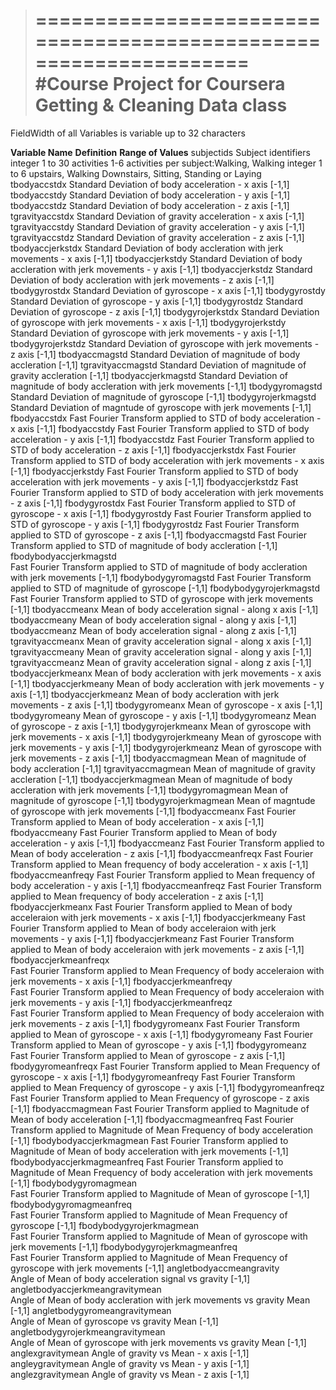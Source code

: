 >==================================================================
#Course Project for Coursera Getting & Cleaning Data class
>==================================================================

FieldWidth of all Variables is variable up to 32 characters


**Variable Name**	**Definition**					            **Range of Values**
subjectids		Subject identifiers						integer 1 to 30
activities		1-6 activities per subject:Walking, Walking				integer 1 to 6
		upstairs, Walking Downstairs, Sitting, Standing	
		or Laying			
tbodyaccstdx	Standard Deviation of body acceleration - x axis			[-1,1]
tbodyaccstdy	Standard Deviation of body acceleration - y axis			[-1,1]
tbodyaccstdz	Standard Deviation of body acceleration - z axis			[-1,1]
tgravityaccstdx	Standard Deviation of gravity acceleration - x axis			[-1,1]
tgravityaccstdy	Standard Deviation of gravity acceleration - y axis			[-1,1]
tgravityaccstdz	Standard Deviation of gravity acceleration - z axis			[-1,1]
tbodyaccjerkstdx	Standard Deviation of body accleration with jerk movements - x axis	[-1,1]
tbodyaccjerkstdy	Standard Deviation of body accleration with jerk movements - y axis	[-1,1]
tbodyaccjerkstdz	Standard Deviation of body accleration with jerk movements - z axis	[-1,1]
tbodygyrostdx	Standard Deviation of gyroscope - x axis				[-1,1]
tbodygyrostdy	Standard Deviation of gyroscope - y axis				[-1,1]
tbodygyrostdz	Standard Deviation of gyroscope - z axis				[-1,1]
tbodygyrojerkstdx	Standard Deviation of gyroscope with jerk movements - x axis		[-1,1]
tbodygyrojerkstdy	Standard Deviation of gyroscope with jerk movements - y axis		[-1,1]
tbodygyrojerkstdz	Standard Deviation of gyroscope with jerk movements - z axis		[-1,1]
tbodyaccmagstd	Standard Deviation of magnitude of body accleration	 		[-1,1]
tgravityaccmagstd	Standard Deviation of magnitude of gravity accleration		[-1,1]
tbodyaccjerkmagstd	Standard Deviation of magnitude of body accleration with jerk movements	[-1,1]
tbodygyromagstd	Standard Deviation of magnitude of gyroscope			[-1,1]
tbodygyrojerkmagstd	Standard Deviation of magntude of gyroscope with jerk movements 	[-1,1]
fbodyaccstdx	Fast Fourier Transform applied to STD of body acceleration - x axis	[-1,1]
fbodyaccstdy	Fast Fourier Transform applied to STD of body acceleration - y axis	[-1,1]
fbodyaccstdz	Fast Fourier Transform applied to STD of body acceleration - z axis	[-1,1]
fbodyaccjerkstdx	Fast Fourier Transform applied to STD of body acceleration with jerk 
		movements - x axis						[-1,1]
fbodyaccjerkstdy	Fast Fourier Transform applied to STD of body acceleration with jerk 
		movements - y axis						[-1,1]
fbodyaccjerkstdz	Fast Fourier Transform applied to STD of body acceleration with jerk 
		movements - z axis						[-1,1]
fbodygyrostdx	Fast Fourier Transform applied to STD of gyroscope - x axis		[-1,1]
fbodygyrostdy	Fast Fourier Transform applied to STD of gyroscope - y axis		[-1,1]
fbodygyrostdz	Fast Fourier Transform applied to STD of gyroscope - z axis		[-1,1]
fbodyaccmagstd	Fast Fourier Transform applied to STD of magnitude of body accleration	[-1,1]
fbodybodyaccjerkmagstd	
		Fast Fourier Transform applied to STD of magnitude of body accleration 
		with jerk movements						[-1,1]
fbodybodygyromagstd	
		Fast Fourier Transform applied to STD of magnitude of gyroscope	[-1,1]
fbodybodygyrojerkmagstd	
		Fast Fourier Transform applied to STD of gyroscope with jerk movements [-1,1]
tbodyaccmeanx	Mean of body acceleration signal -  along x axis			[-1,1]
tbodyaccmeany	Mean of body acceleration signal -  along y axis			[-1,1]
tbodyaccmeanz	Mean of body acceleration signal -  along z axis			[-1,1]
tgravityaccmeanx	Mean of gravity acceleration signal - along x axis			[-1,1]
tgravityaccmeany	Mean of gravity acceleration signal - along y axis			[-1,1]
tgravityaccmeanz	Mean of gravity acceleration signal - along z axis			[-1,1]
tbodyaccjerkmeanx	Mean of body accleration with jerk movements - x axis		[-1,1]
tbodyaccjerkmeany	Mean of body accleration with jerk movements - y axis		[-1,1]
tbodyaccjerkmeanz	Mean of body accleration with jerk movements - z axis		[-1,1]
tbodygyromeanx	Mean of gyroscope - x axis					[-1,1]
tbodygyromeany	Mean of gyroscope - y axis					[-1,1]
tbodygyromeanz	Mean of gyroscope - z axis					[-1,1]
tbodygyrojerkmeanx	Mean of gyroscope with jerk movements - x axis			[-1,1]
tbodygyrojerkmeany	Mean of gyroscope with jerk movements - y axis			[-1,1]
tbodygyrojerkmeanz	Mean of gyroscope with jerk movements - z axis			[-1,1]
tbodyaccmagmean	Mean of magnitude of body accleration				[-1,1]
tgravityaccmagmean	Mean of magnitude of gravity accleration				[-1,1]
tbodyaccjerkmagmean	
		Mean of magnitude of body accleration with jerk movements		[-1,1]
tbodygyromagmean	Mean of magnitude of gyroscope				[-1,1]
tbodygyrojerkmagmean	Mean of magntude of gyroscope with jerk movements 	[-1,1]
fbodyaccmeanx	Fast Fourier Transform applied to Mean of body acceleration - x axis	[-1,1]
fbodyaccmeany	Fast Fourier Transform applied to Mean of body acceleration - y axis	[-1,1]
fbodyaccmeanz	Fast Fourier Transform applied to Mean of body acceleration - z axis	[-1,1]
fbodyaccmeanfreqx	Fast Fourier Transform applied to Mean frequency of body 
		acceleration - x axis						[-1,1]
fbodyaccmeanfreqy	Fast Fourier Transform applied to Mean frequency of body 
		acceleration - y axis						[-1,1]
fbodyaccmeanfreqz	Fast Fourier Transform applied to Mean frequency of body 
		acceleration - z axis						[-1,1]
fbodyaccjerkmeanx	Fast Fourier Transform applied to Mean of body acceleraion with jerk 
		movements - x axis						[-1,1]
fbodyaccjerkmeany	Fast Fourier Transform applied to Mean of body acceleraion with jerk 
		movements - y axis						[-1,1]
fbodyaccjerkmeanz	Fast Fourier Transform applied to Mean of body acceleraion with jerk 
		movements - z axis						[-1,1]
fbodyaccjerkmeanfreqx	
		Fast Fourier Transform applied to Mean Frequency of body 
		acceleraion with jerk movements - x axis				[-1,1]
fbodyaccjerkmeanfreqy	
		Fast Fourier Transform applied to Mean Frequency of body 
		acceleraion with jerk movements - y axis				[-1,1]
fbodyaccjerkmeanfreqz	
		Fast Fourier Transform applied to Mean Frequency of body 
		acceleraion with jerk movements - z axis				[-1,1]
fbodygyromeanx	Fast Fourier Transform applied to Mean of gyroscope - x axis		[-1,1]
fbodygyromeany	Fast Fourier Transform applied to Mean of gyroscope - y axis		[-1,1]
fbodygyromeanz	Fast Fourier Transform applied to Mean of gyroscope - z axis		[-1,1]
fbodygyromeanfreqx	Fast Fourier Transform applied to Mean Frequency of gyroscope - x axis	[-1,1]
fbodygyromeanfreqy	Fast Fourier Transform applied to Mean Frequency of gyroscope - y axis	[-1,1]
fbodygyromeanfreqz	Fast Fourier Transform applied to Mean Frequency of gyroscope - z axis	[-1,1]
fbodyaccmagmean	Fast Fourier Transform applied to Magnitude of Mean of body 
		acceleration						[-1,1]
fbodyaccmagmeanfreq	
		Fast Fourier Transform applied to Magnitude of Mean Frequency of 
		body acceleration						[-1,1]
fbodybodyaccjerkmagmean	
		Fast Fourier Transform applied to Magnitude of Mean of 
		body acceleration with jerk movements 				[-1,1]
fbodybodyaccjerkmagmeanfreq	
		Fast Fourier Transform applied to Magnitude of Mean Frequency of 
		body acceleration with jerk movements				[-1,1]
fbodybodygyromagmean	
		Fast Fourier Transform applied to Magnitude of Mean of gyroscope	[-1,1]
fbodybodygyromagmeanfreq	
		Fast Fourier Transform applied to Magnitude of Mean Frequency 
		of gyroscope						[-1,1]
fbodybodygyrojerkmagmean	
		Fast Fourier Transform applied to Magnitude of Mean of gyroscope 
		with jerk movements						[-1,1]
fbodybodygyrojerkmagmeanfreq	
		Fast Fourier Transform applied to Magnitude of Mean Frequency 
		of gyroscope with jerk movements				[-1,1]
angletbodyaccmeangravity	
		Angle of Mean of body acceleration signal  vs gravity			[-1,1]
angletbodyaccjerkmeangravitymean	
		Angle of Mean of body accleration with jerk movements  vs gravity Mean	[-1,1]
angletbodygyromeangravitymean	
		Angle of Mean of gyroscope vs gravity Mean 			[-1,1]
angletbodygyrojerkmeangravitymean	
		Angle of Mean of gyroscope with jerk movements vs gravity Mean	[-1,1]
anglexgravitymean	Angle of gravity vs Mean - x axis 				[-1,1]
angleygravitymean	Angle of gravity vs Mean - y axis 				[-1,1]
anglezgravitymean	Angle of gravity vs Mean - z axis 				[-1,1]

